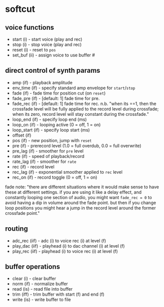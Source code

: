 # softcut

## voice functions

- start  (i) - start voice (play and rec)
- stop  (i) - stop voice (play and rec)
- reset  (i) - reset to `pos`
- set_buf  (ii) - assign voice to use buffer #

## direct control of synth params

- amp  (if) - playback amplitude
- env_time  (if) - specify standard amp envelope for `start`/`stop`
- fade  (if) - fade time for position cut (on `reset`)
- fade_pre  (if) - [default: 1] fade time for pre. 
- fade_rec  (if) - [default: 1] fade time for rec. n.b. "when its ==1, then the crossfade level will be fully applied to the record level during crossfade; when its zero, record level will stay constant during the crossfade."
- loop_end  (if) - specify loop end (ms)
- loop_on  (if) - looping active (0 = off, 1 = on) 
- loop_start  (if) - specify loop start (ms)
- offset  (if)
- pos  (if) - new position, jump with `reset`
- pre  (if) - prerecord level (1.0 = full overdub, 0.0 = full overwrite)
- pre_lag  (if) - smoother for `pre` level
- rate  (if) - speed of playback/record
- rate_lag  (if) - smoother for `rate`
- rec  (if) - record level
- rec_lag  (if) - exponential smoother applied to `rec` level
- rec_on  (if) - record toggle (0 = off, 1 = on)

fade note: "there are different situations where it would make sense to have these at different settings. if you are using it like a delay effect, and constantly looping one section of audio, you might want `fade_rec = 0` to avoid having a dip in volume around the fade point. but then if you change loop positions you might hear a jump in the record level around the former crossfade point."

## routing

- adc_rec  (iif) - adc (i) to voice rec (i) at level (f)
- play_dac  (iif) - playhead (i) to dac channel (i) at level (f)
- play_rec  (iif) - playhead (i) to voice rec (i) at level (f)

## buffer operations

- clear  (i) - clear buffer
- norm  (if) - normalize buffer
- read  (is) - read file into buffer
- trim  (iff) - trim buffer with start (f) and end (f)
- write  (is) - write buffer to file


